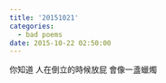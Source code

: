 ```yaml
---
title: '20151021'
categories:
  - bad poems
date: 2015-10-22 02:50:00
---
```


你知道
人在倒立的時候放屁
會像一盞蠟燭
